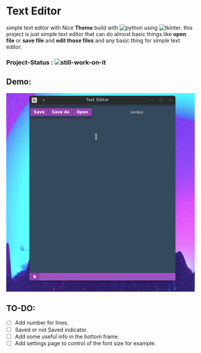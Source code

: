 # Text Editor

simple text editor with Nice **Theme** build with ![python](https://img.shields.io/badge/python-3%2Cx-green) using ![tkinter](https://img.shields.io/badge/Tkinter-8.6-blueviolet).
this project is just simple text editor that can do almost basic things like **open file**
or **save file** and **edit those files** and any basic thing for simple text editor.

### Project-Status :  ![still-work-on-it](https://img.shields.io/badge/still--work-on--it-important)


## Demo:

![screenshot_01](./pictures/screenshot_01.gif)




## TO-DO:

- [ ] Add number for lines.
- [ ] Saved or not Saved indicator.
- [ ] Add some useful info in the bottom frame.
- [ ] Add settings page to control of the font size for example.